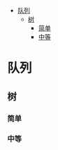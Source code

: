 <!-- TOC -->

- [队列](#队列)
  - [树](#树)
    - [简单](#简单)
    - [中等](#中等)

<!-- /TOC -->
# 队列
## 树
### 简单
### 中等
